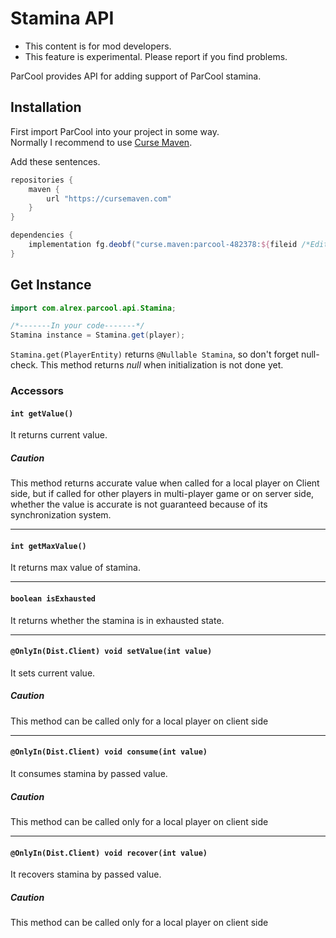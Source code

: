 # Stamina API

- This content is for mod developers.
- This feature is experimental. Please report if you find problems.

ParCool provides API for adding support of ParCool stamina.

## Installation

First import ParCool into your project in some way.  
Normally I recommend to use [Curse Maven](https://cursemaven.com/).

Add these sentences.

```groovy
repositories {
    maven {
        url "https://cursemaven.com"
    }
}
```

```groovy
dependencies {
    implementation fg.deobf("curse.maven:parcool-482378:${fileid /*Edit here*/}")
}
```

## Get Instance

```java
import com.alrex.parcool.api.Stamina;

/*-------In your code-------*/
Stamina instance = Stamina.get(player);
```

`Stamina.get(PlayerEntity)` returns `@Nullable Stamina`, so don't forget null-check.
This method returns *null* when initialization is not done yet.

### Accessors

#### `int getValue()`

It returns current value.

##### Caution

This method returns accurate value when called for a local player on Client side,
but if called for other players in multi-player game or on server side, whether the value is accurate is not guaranteed
because of its synchronization system.

---

#### `int getMaxValue()`

It returns max value of stamina.

---

#### `boolean isExhausted`

It returns whether the stamina is in exhausted state.

---

#### `@OnlyIn(Dist.Client) void setValue(int value)`

It sets current value.

##### Caution

This method can be called only for a local player on client side

---

#### `@OnlyIn(Dist.Client) void consume(int value)`

It consumes stamina by passed value.

##### Caution

This method can be called only for a local player on client side

---

#### `@OnlyIn(Dist.Client) void recover(int value)`

It recovers stamina by passed value.

##### Caution

This method can be called only for a local player on client side

